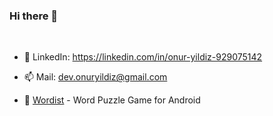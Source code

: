### Hi there 👋
<!--
**onur-yildiz/onur-yildiz** is a ✨ _special_ ✨ repository because its `README.md` (this file) appears on your GitHub profile.

Here are some ideas to get you started:

- 🔭 I’m currently working on ...
- 🌱 I’m currently learning ...
- 👯 I’m looking to collaborate on ...
- 🤔 I’m looking for help with ...
- 💬 Ask me about ...
- 📫 How to reach me: ...
- 😄 Pronouns: ...
- ⚡ Fun fact: ...
-->
<br/>

- 📖 LinkedIn: <https://linkedin.com/in/onur-yildiz-929075142>

- 📫 Mail: dev.onuryildiz@gmail.com

- 🎲 [Wordist](https://play.google.com/store/apps/details?id=com.solwic.wordist)  - Word Puzzle Game for Android

